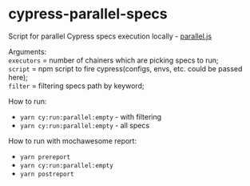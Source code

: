 # cypress-parallel-specs
Script for parallel Cypress specs execution locally - [parallel.js](cypress/scripts/parallel.js)

Arguments:  
`executors` = number of chainers which are picking specs to run;  
`script` = npm script to fire cypress(configs, envs, etc. could be passed here);  
`filter` = filtering specs path by keyword;  

How to run:  
 - ```yarn cy:run:parallel:empty``` - with filtering
 - ```yarn cy:run:parallel:empty``` - all specs

How to run with mochawesome report:
 -  ```yarn prereport```
 - ```yarn cy:run:parallel:empty```
 - ```yarn postreport```
